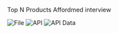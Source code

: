Top N Products
Affordmed interview

![File](https://i.ibb.co/y6GWWb4/Screenshot-2024-08-17-125251.png)
![API](https://i.ibb.co/y8rgr8z/Screenshot-2024-08-17-124307.png)
![API Data](https://i.ibb.co/1rphxN3/Screenshot-2024-08-17-124510.png)
